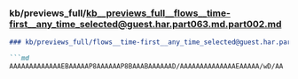 ### kb/previews_full/kb__previews_full__flows__time-first__any_time_selected@guest.har.part063.md.part002.md

```md
### kb/previews_full/flows__time-first__any_time_selected@guest.har.part063.md (part 002)

```md
AAAAAAAAAAAAAEBAAAAAP8AAAAAAP8BAAABAAAAAAD/AAAAAAAAAAAAAAEAAAAA/wD/AA
```

```

```
